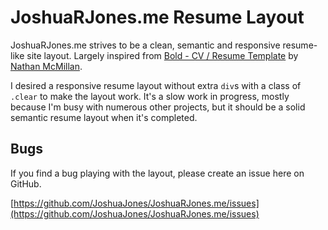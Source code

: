 # JoshuaRJones.me Resume Layout

JoshuaRJones.me strives to be a clean, semantic and responsive resume-like site layout. Largely inspired from [Bold - CV / Resume Template](http://themeforest.net/item/bold-cv-resume-template-minimal-smart/210069?ref=QBKL) by [Nathan McMillan](http://nathanmcmillan.com).

I desired a responsive resume layout without extra `div`s with a class of `.clear` to make the layout work. It's a slow work in progress, mostly because I'm busy with numerous other projects, but it should be a solid semantic resume layout when it's completed.

## Bugs

If you find a bug playing with the layout, please create an issue here on GitHub.

[https://github.com/JoshuaJones/JoshuaRJones.me/issues](https://github.com/JoshuaJones/JoshuaRJones.me/issues)